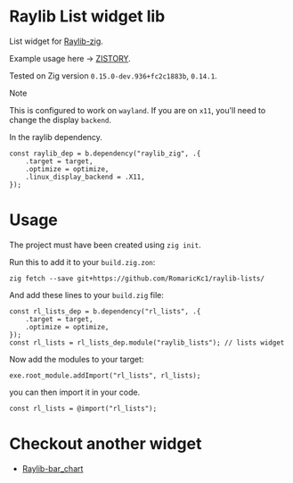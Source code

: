 # Raylib List widget lib
List widget for [Raylib-zig](https://github.com/Not-Nik/raylib-zig).

Example usage here -> [ZISTORY](https://github.com/RomaricKc1/zistory).

Tested on Zig version `0.15.0-dev.936+fc2c1883b`, `0.14.1`.

> [!NOTE]
> This is configured to work on `wayland`. If you are on `x11`, you'll need to change the display `backend`.

In the raylib dependency.

```zig
const raylib_dep = b.dependency("raylib_zig", .{
    .target = target,
    .optimize = optimize,
    .linux_display_backend = .X11,
});
```

# Usage

The project must have been created using `zig init`.

Run this to add it to your `build.zig.zon`:

```
zig fetch --save git+https://github.com/RomaricKc1/raylib-lists/
```

And add these lines to your `build.zig` file:

```zig
const rl_lists_dep = b.dependency("rl_lists", .{
    .target = target,
    .optimize = optimize,
});
const rl_lists = rl_lists_dep.module("raylib_lists"); // lists widget
```
Now add the modules to your target:

```zig
exe.root_module.addImport("rl_lists", rl_lists);
```
you can then import it in your code.

```zig
const rl_lists = @import("rl_lists");
```

# Checkout another widget
- [Raylib-bar_chart](https://github.com/RomaricKc1/raylib-bar_chart)

